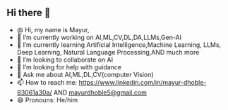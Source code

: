 ## Hi there 👋

- @ Hi, my name is Mayur,
- 🔭 I’m currently working on AI,ML,CV,DL,DA,LLMs,Gen-AI
- 🌱 I’m currently learning Artificial Intelligence,Machine Learning, LLMs, Deep Learning, Natural Language Processing,AND much more
- 👯 I’m looking to collaborate on AI
- 🤔 I’m looking for help with guidance
- 💬 Ask me about AI,ML,DL,CV(computer Vision)
- 📫 How to reach me: https://www.linkedin.com/in/mayur-dhoble-83061a30a/ AND mayurdhoble5@gmail.com
- 😄 Pronouns: He/him



